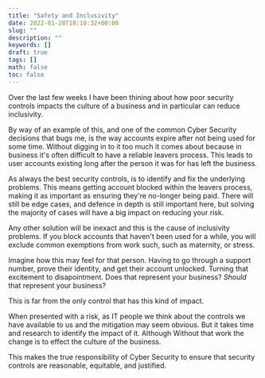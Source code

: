 ```yaml
---
title: "Safety and Inclusivity"
date: 2022-01-28T18:10:32+00:00
slug: ""
description: ""
keywords: []
draft: true
tags: []
math: false
toc: false
---
```


Over the last few weeks I have been thining about how poor security controls impacts the culture of a business and in particular can reduce inclusivity.

By way of an example of this, and one of the common Cyber Security decisions that bugs me, is the way accounts expire after not being used for some time. Without digging in to it too much it comes about because in business it's often difficult to have a reliable leavers process. This leads to user accounts existing long after the person it was for has left the business.

As always the best security controls, is to identify and fix the underlying problems. This means getting account blocked within the leavers process, making it as important as ensuring they're no-longer being paid. There will still be edge cases, and defence in depth is still important here, but solving the majority of cases will have a big impact on reducing your risk. 

<!--alex ignore maternity-paternity-->
Any other solution will be inexact and this is the cause of inclusivity problems. If you block accounts that haven't been used for a while, you will exclude common exemptions from work such, such as maternity, or stress.

Imagine how this may feel for that person. Having to go through a support number, prove their identity, and get their account unlocked. Turning that excitement to disapointment. Does that represent your business? *Should* that represent your business?

This is far from the only control that has this kind of impact.

<!--alex ignore obvious-->
When presented with a risk, as IT people we think about the controls we have available to us and the mitigation may seem obvious. But it takes time and research to identify the impact of it. Although Without that work the change is to effect the culture of the business.

This makes the true responsibility of Cyber Security to ensure that security controls are reasonable, equitable, and justified.

